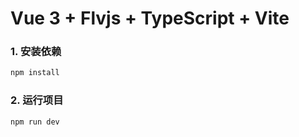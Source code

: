 # Vue 3 + Flvjs + TypeScript + Vite

### 1. 安装依赖

```sh
npm install

```

### 2. 运行项目

```sh
npm run dev
```
